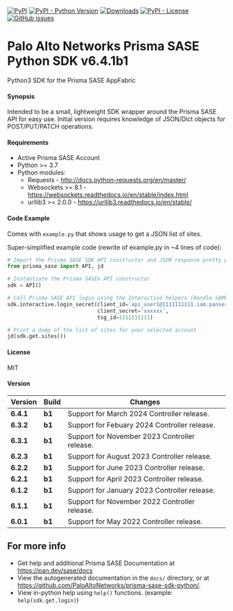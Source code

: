 [![PyPI](https://img.shields.io/pypi/v/prisma-sase.svg)](https://pypi.org/project/prisma-sase/)
[![PyPI - Python Version](https://img.shields.io/pypi/pyversions/prisma-sase.svg)](https://pypi.org/project/prisma-sase/)
[![Downloads](https://pepy.tech/badge/prisma-sase)](https://pepy.tech/project/prisma-sase)
[![PyPI - License](https://img.shields.io/pypi/l/prisma-sase.svg?color=brightgreen)](https://pypi.org/project/prisma-sase/)
[![GitHub issues](https://img.shields.io/github/issues/PaloAltoNetworks/prisma-sase-sdk-python.svg)](https://github.com/PaloAltoNetworks/prisma-sase-sdk-python/issues)

# Palo Alto Networks Prisma SASE Python SDK v6.4.1b1
Python3 SDK for the Prisma SASE AppFabric

#### Synopsis
Intended to be a small, lightweight SDK wrapper around the Prisma SASE API for easy use. 
Initial version requires knowledge of JSON/Dict objects for POST/PUT/PATCH operations.

#### Requirements
* Active Prisma SASE Account
* Python >= 3.7
* Python modules:
    * Requests - <http://docs.python-requests.org/en/master/>
    * Websockets >= 8.1 - <https://websockets.readthedocs.io/en/stable/index.html>
    * urllib3 >= 2.0.0 - <https://urllib3.readthedocs.io/en/stable/>

#### Code Example
Comes with `example.py` that shows usage to get a JSON list of sites.

Super-simplified example code (rewrite of example.py in ~4 lines of code):
```python
# Import the Prisma SASE SDK API constructor and JSON response pretty printer
from prisma_sase import API, jd

# Instantiate the Prisma SASEx API constructor
sdk = API()

# Call Prisma SASE API login using the Interactive helpers (Handle SAML2.0 login and MSP functions too!).
sdk.interactive.login_secret(client_id='api_user1@1111111111.iam.panserviceaccount.com', 
                             client_secret='xxxxxx', 
                             tsg_id=1111111111)

# Print a dump of the list of sites for your selected account
jd(sdk.get.sites())
```

#### License
MIT

#### Version
| Version   | Build | Changes                                       |
|-----------| ----- |-----------------------------------------------|
| **6.4.1** | **b1** | Support for March 2024 Controller release. |
| **6.3.2** | **b1** | Support for Febuary 2024 Controller release. |
| **6.3.1** | **b1** | Support for November 2023 Controller release. |
| **6.2.3** | **b1** | Support for August 2023 Controller release.   |
| **6.2.2** | **b1** | Support for June 2023 Controller release.     |
| **6.2.1** | **b1** | Support for April 2023 Controller release.    |
| **6.1.2** | **b1** | Support for January 2023 Controller release.  |
| **6.1.1** | **b1** | Support for November 2022 Controller release. |
| **6.0.1** | **b1** | Support for May 2022 Controller release.      |

## For more info
 * Get help and additional Prisma SASE Documentation at <https://pan.dev/sase/docs>
 * View the autogenerated documentation in the `docs/` directory, or at <https://github.com/PaloAltoNetworks/prisma-sase-sdk-python/>.
 * View in-python help using `help()` functions. (example: `help(sdk.get.login)`)
